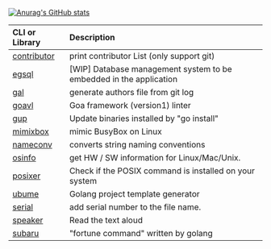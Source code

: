 [![Anurag's GitHub stats](https://github-readme-stats.vercel.app/api?username=nao1215)](https://github.com/anuraghazra/github-readme-stats)

|CLI or Library| Description|
|:--|:--|
|[contributor](https://github.com/nao1215/contributor)|print contributor List (only support git)|
|[egsql](https://github.com/nao1215/egsql)|[WIP] Database management system to be embedded in the application|
|[gal](https://github.com/nao1215/gal) | generate authors file from git log|
|[goavl](https://github.com/nao1215/goavl) | Goa framework (version1) linter|
|[gup](https://github.com/nao1215/gup) | Update binaries installed by "go install"|
|[mimixbox](https://github.com/nao1215/mimixbox)|mimic BusyBox on Linux|
|[nameconv](https://github.com/nao1215/nameconv) | converts string naming conventions|
|[osinfo](https://github.com/nao1215/osinfo)|get HW / SW information for Linux/Mac/Unix.|
|[posixer](https://github.com/nao1215/posixer) | Check if the POSIX command is installed on your system|
|[ubume](https://github.com/nao1215/ubume) | Golang project template generator|
|[serial](https://github.com/nao1215/serial)| add serial number to the file name.|
|[speaker](https://github.com/nao1215/speaker)| Read the text aloud|
|[subaru](https://github.com/nao1215/subaru) | "fortune command" written by golang|
